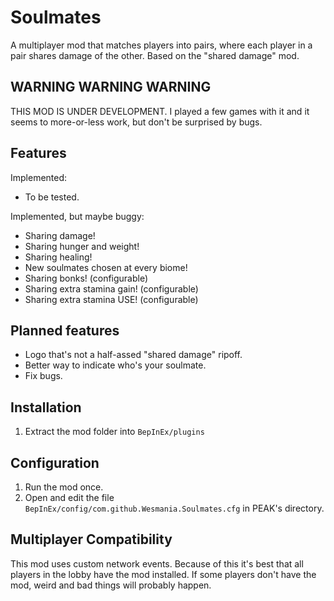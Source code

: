 # Soulmates

A multiplayer mod that matches players into pairs, where each player in a pair shares damage of the other. Based on the "shared damage" mod.

## WARNING WARNING WARNING

THIS MOD IS UNDER DEVELOPMENT. I played a few games with it and it seems to more-or-less work, but don't be surprised by bugs.

## Features

Implemented:

* To be tested.

Implemented, but maybe buggy:

* Sharing damage!
* Sharing hunger and weight!
* Sharing healing!
* New soulmates chosen at every biome!
* Sharing bonks! (configurable)
* Sharing extra stamina gain! (configurable)
* Sharing extra stamina USE! (configurable)

## Planned features

* Logo that's not a half-assed "shared damage" ripoff.
* Better way to indicate who's your soulmate.
* Fix bugs.

## Installation

1. Extract the mod folder into `BepInEx/plugins`

## Configuration

1. Run the mod once.
2. Open and edit the file `BepInEx/config/com.github.Wesmania.Soulmates.cfg` in PEAK's directory.

## Multiplayer Compatibility

This mod uses custom network events. Because of this it's best that all players in the lobby have the mod installed. If some players don't have the mod, weird and bad things will probably happen.
